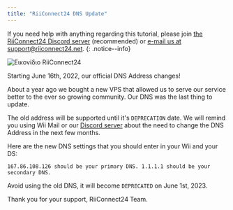```yaml
---
title: "RiiConnect24 DNS Update"
---
```


If you need help with anything regarding this tutorial, please join [the RiiConnect24 Discord server](https://discord.gg/rc24) (recommended) or [e-mail us at support@riiconnect24.net](mailto:support@riiconnect24.net).
{: .notice--info}

![Εικονίδιο RiiConnect24](/images/WiiRC24Logo.jpg)

Starting June 16th, 2022, our official DNS Address changes!

About a year ago we bought a new VPS that allowed us to serve our service better to the ever so growing community. Our DNS was the last thing to update.

The old address will be supported until it's `DEPRECATION` date. We will remind you using Wii Mail or our [Discord server](https://discord.gg/rc24) about the need to change the DNS Address in the next few months.

Here are the new DNS settings that you should enter in your Wii and your DS:

`167.86.108.126 should be your primary DNS.
1.1.1.1 should be your secondary DNS.`

Avoid using the old DNS, it will become `DEPRECATED` on June 1st, 2023.

Thank you for your support, RiiConnect24 Team.